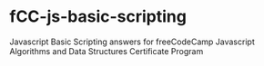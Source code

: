 # fCC-js-basic-scripting

Javascript Basic Scripting answers for freeCodeCamp Javascript Algorithms and Data Structures Certificate Program
